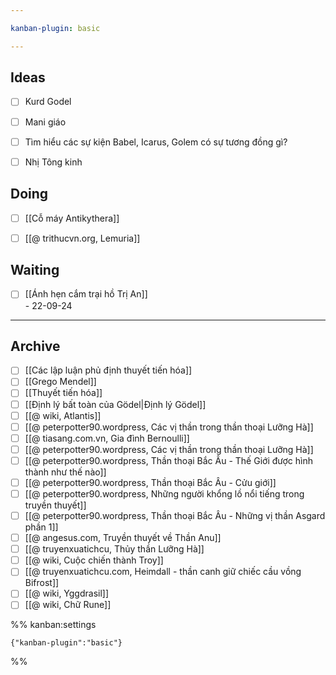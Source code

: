```yaml
---

kanban-plugin: basic

---
```


## Ideas

- [ ] Kurd Godel
- [ ] Mani giáo
- [ ] Tìm hiểu các sự kiện Babel, Icarus, Golem có sự tương đồng gì?
- [ ] Nhị Tông kinh


## Doing

- [ ] [[Cỗ máy Antikythera]]
- [ ] [[@ trithucvn.org, Lemuria]]


## Waiting

- [ ] [[Ánh hẹn cắm trại hồ Trị An]]<br>- 22-09-24


***

## Archive

- [ ] [[Các lập luận phủ định thuyết tiến hóa]]
- [ ] [[Grego Mendel]]
- [ ] [[Thuyết tiến hóa]]
- [ ] [[Định lý bất toàn của Gödel|Định lý Gödel]]
- [ ] [[@ wiki, Atlantis]]
- [ ] [[@ peterpotter90.wordpress, Các vị thần trong thần thoại Lưỡng Hà]]
- [ ] [[@ tiasang.com.vn, Gia đình Bernoulli]]
- [ ] [[@ peterpotter90.wordpress, Các vị thần trong thần thoại Lưỡng Hà]]
- [ ] [[@ peterpotter90.wordpress, Thần thoại Bắc Âu - Thế Giới được hình thành như thế nào]]
- [ ] [[@ peterpotter90.wordpress, Thần thoại Bắc Âu - Cửu giới]]
- [ ] [[@ peterpotter90.wordpress, Những người khổng lồ nổi tiếng trong truyền thuyết]]
- [ ] [[@ peterpotter90.wordpress, Thần thoại Bắc Âu - Những vị thần Asgard phần 1]]
- [ ] [[@ angesus.com, Truyền thuyết về Thần Anu]]
- [ ] [[@ truyenxuatichcu, Thủy thần Lưỡng Hà]]
- [ ] [[@ wiki, Cuộc chiến thành Troy]]
- [ ] [[@ truyenxuatichcu.com, Heimdall - thần canh giữ chiếc cầu vồng Bifrost]]
- [ ] [[@ wiki, Yggdrasil]]
- [ ] [[@ wiki, Chữ Rune]]

%% kanban:settings
```
{"kanban-plugin":"basic"}
```
%%